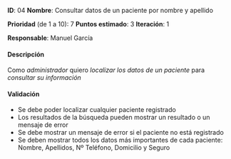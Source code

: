 **ID**: 04
**Nombre**: Consultar datos de un paciente por nombre y apellido

**Prioridad** (de 1 a 10): 7
**Puntos estimado**: 3
**Iteración**: 1

**Responsable**: Manuel García

#### Descripción

Como *administrador* quiero *localizar los datos de un paciente* para *consultar su información*

#### Validación

* Se debe poder localizar cualquier paciente registrado
* Los resultados de la búsqueda pueden mostrar un resultado o un mensaje de error
* Se debe mostrar un mensaje de error si el paciente no está registrado
* Se deben mostrar todos los datos más importantes de cada paciente: Nombre, Apellidos, Nº Teléfono, Domicilio y Seguro
